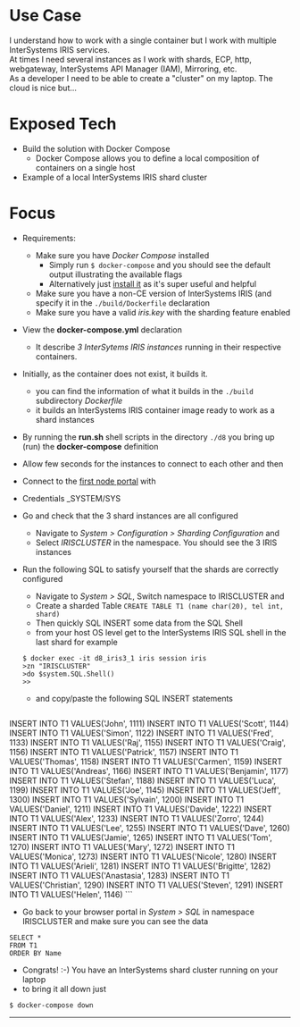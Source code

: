 # Use Case
I understand how to work with a single container but I work with multiple InterSystems IRIS services.  
At times I need several instances as I work with shards, ECP, http, webgateway, InterSystems API Manager (IAM), Mirroring, etc.    
As a developer I need to be able to create a "cluster" on my laptop. The cloud is nice but...

# Exposed Tech
+ Build the solution with Docker Compose
	+ Docker Compose allows you to define a local composition of containers on a single host
+ Example of a local InterSystems IRIS shard cluster

# Focus
+ Requirements:
	+ Make sure you have *Docker Compose* installed
		+ Simply run ```$ docker-compose``` and you should see the default output illustrating the available flags
		+ Alternatively just [install it](https://docs.docker.com/compose/install/) as it's super useful and helpful
	+ Make sure you have a non-CE version of InterSystems IRIS (and specify it in the ```./build/Dockerfile``` declaration
	+ Make sure you have a valid *iris.key* with the sharding feature enabled
+ View the **docker-compose.yml** declaration
	+ It describe *3 InterSytems IRIS instances* running in their respective containers.
+ Initially, as the container does not exist, it builds it.
	+ you can find the information of what it builds in the ```./build``` subdirectory *Dockerfile*
	+ it builds an InterSystems IRIS container image ready to work as a shard instances
+ By running the **run.sh** shell scripts in the directory ```./d8``` you bring up (run) the **docker-compose** definition
+ Allow few seconds for the instances to connect to each other and then
+ Connect to the [first node portal](http://localhost:9012/csp/sys/utilhome.csp) with
+ Credentials _SYSTEM/SYS
+ Go and check that the 3 shard instances are all configured
	+ Navigate to *System > Configuration > Sharding Configuration* and
	+ Select *IRISCLUSTER* in the namespace. You should see the 3 IRIS instances
+ Run the following SQL to satisfy yourself that the shards are correctly configured
	+ Navigate to *System > SQL*, Switch namespace to IRISCLUSTER and 
	+ Create a sharded Table ```CREATE TABLE T1 (name char(20), tel int, shard)```  
	+ Then quickly SQL INSERT some data from the SQL Shell
	+ from your host OS level get to the InterSystems IRIS SQL shell in the last shard for example  
	
	```
	$ docker exec -it d8_iris3_1 iris session iris
	>zn "IRISCLUSTER"
	>do $system.SQL.Shell()
	>>
	```
	+ and copy/paste the following SQL INSERT statements
	
	```
INSERT INTO T1 VALUES('John', 1111)
INSERT INTO T1 VALUES('Scott', 1144)
INSERT INTO T1 VALUES('Simon', 1122)
INSERT INTO T1 VALUES('Fred', 1133)
INSERT INTO T1 VALUES('Raj', 1155)
INSERT INTO T1 VALUES('Craig', 1156)
INSERT INTO T1 VALUES('Patrick', 1157)
INSERT INTO T1 VALUES('Thomas', 1158)
INSERT INTO T1 VALUES('Carmen', 1159)
INSERT INTO T1 VALUES('Andreas', 1166)
INSERT INTO T1 VALUES('Benjamin', 1177)
INSERT INTO T1 VALUES('Stefan', 1188)
INSERT INTO T1 VALUES('Luca', 1199)
INSERT INTO T1 VALUES('Joe', 1145)
INSERT INTO T1 VALUES('Jeff', 1300)
INSERT INTO T1 VALUES('Sylvain', 1200)
INSERT INTO T1 VALUES('Daniel', 1211)
INSERT INTO T1 VALUES('Davide', 1222)
INSERT INTO T1 VALUES('Alex', 1233)
INSERT INTO T1 VALUES('Zorro', 1244)
INSERT INTO T1 VALUES('Lee', 1255)
INSERT INTO T1 VALUES('Dave', 1260)
INSERT INTO T1 VALUES('Jamie', 1265)
INSERT INTO T1 VALUES('Tom', 1270)
INSERT INTO T1 VALUES('Mary', 1272)
INSERT INTO T1 VALUES('Monica', 1273)
INSERT INTO T1 VALUES('Nicole', 1280)
INSERT INTO T1 VALUES('Arieli', 1281)
INSERT INTO T1 VALUES('Brigitte', 1282)
INSERT INTO T1 VALUES('Anastasia', 1283)
INSERT INTO T1 VALUES('Christian', 1290)
INSERT INTO T1 VALUES('Steven', 1291)
INSERT INTO T1 VALUES('Helen', 1146)
	```
+ Go back to your browser portal in *System > SQL* in namespace IRISCLUSTER and make sure you can see the data  

```
SELECT *
FROM T1
ORDER BY Name
```
+ Congrats! :-) You have an InterSystems shard cluster running on your laptop
+ to bring it all down just  

```
$ docker-compose down
```
---
